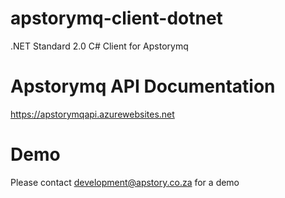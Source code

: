 # apstorymq-client-dotnet
.NET Standard 2.0 C# Client for Apstorymq

# Apstorymq API Documentation
https://apstorymqapi.azurewebsites.net

# Demo
Please contact development@apstory.co.za for a demo

